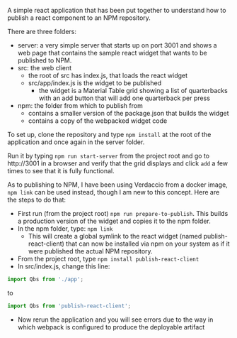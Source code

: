 A simple react application that has been put together to understand how to publish a react component to an NPM
repository.

There are three folders:

- server: a very simple server that starts up on port 3001 and shows a web page that contains the sample react widget
that wants to be published to NPM.
- src: the web client
  * the root of src has index.js, that loads the react widget
  * src/app/index.js is the widget to be published
     - the widget is a Material Table grid showing a list of quarterbacks with an add button that will add one
     quarterback per press
- npm: the folder from which to publish from
  * contains a smaller version of the package.json that builds the widget
  * contains a copy of the webpacked widget code

To set up, clone the repository and type ``npm install`` at the root of the application and once again in the 
server folder.

Run it by typing ``npm run start-server`` from the project root and go to http://3001 in a browser and verify that
the grid displays and click ``add`` a few times to see that it is fully functional.

As to publishing to NPM, I have been using Verdaccio from a docker image, ``npm link`` can be used instead, though
I am new to this concept.  Here are the steps to do that:

- First run (from the project root) ``npm run prepare-to-publish``.  This builds a production version of the widget
and copies it to the npm folder.
- In the npm folder, type: ``npm link``
   * This will create a global symlink to the react widget (named publish-react-client) that can now be installed
   via npm on your system as if it were published the actual NPM repository.
- From the project root, type ``npm install publish-react-client``
- In src/index.js, change this line:
```javascript
import Qbs from './app';
```
to
```javascript
import Qbs from 'publish-react-client';
```   
- Now rerun the application and you will see errors due to the way in which webpack is configured to produce the 
deployable artifact

